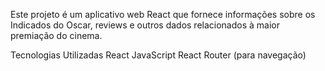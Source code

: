 Este projeto é um aplicativo web React que fornece informações sobre os Indicados do Oscar, reviews e outros dados relacionados à maior premiação do cinema.

Tecnologias Utilizadas
React
JavaScript
React Router (para navegação)
